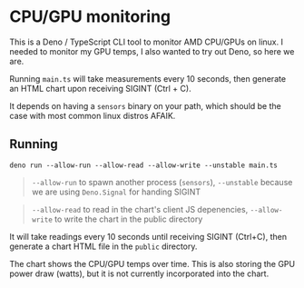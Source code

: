 # CPU/GPU monitoring

This is a Deno / TypeScript CLI tool to monitor AMD CPU/GPUs on linux. I needed to monitor my GPU temps, I also wanted to try out Deno, so here we are.

Running `main.ts` will take measurements every 10 seconds, then generate an HTML chart upon receiving SIGINT (Ctrl + C).

It depends on having a `sensors` binary on your path, which should be the case with most common linux distros AFAIK.


## Running

```
deno run --allow-run --allow-read --allow-write --unstable main.ts
```

> `--allow-run` to spawn another process (`sensors`), `--unstable` because we are using `Deno.Signal` for handing SIGINT

> `--allow-read` to read in the chart's client JS depenencies, `--allow-write` to write the chart in the public directory


It will take readings every 10 seconds until receiving SIGINT (Ctrl+C), then generate a chart HTML file in the `public` directory.

The chart shows the CPU/GPU temps over time. This is also storing the GPU power draw (watts), but it is not currently incorporated into the chart.
